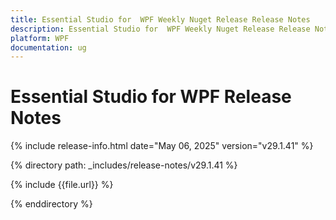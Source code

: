 ```yaml
---
title: Essential Studio for  WPF Weekly Nuget Release Release Notes  
description: Essential Studio for  WPF Weekly Nuget Release Release Notes  
platform: WPF
documentation: ug
---
```


# Essential Studio for  WPF  Release Notes  

{% include release-info.html date="May 06, 2025"  version="v29.1.41"  %} 

{% directory path: _includes/release-notes/v29.1.41 %}

{% include {{file.url}} %}

{% enddirectory %}
